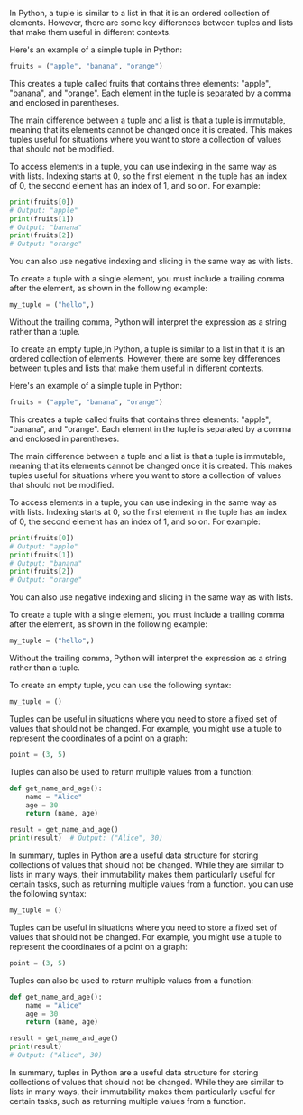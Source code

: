 In Python, a tuple is similar to a list in that it is an ordered collection of elements. However, there are some key differences between tuples and lists that make them useful in different contexts.

Here's an example of a simple tuple in Python:

```python
fruits = ("apple", "banana", "orange")
```
This creates a tuple called fruits that contains three elements: "apple", "banana", and "orange". Each element in the tuple is separated by a comma and enclosed in parentheses.

The main difference between a tuple and a list is that a tuple is immutable, meaning that its elements cannot be changed once it is created. This makes tuples useful for situations where you want to store a collection of values that should not be modified.

To access elements in a tuple, you can use indexing in the same way as with lists. Indexing starts at 0, so the first element in the tuple has an index of 0, the second element has an index of 1, and so on. For example:

```python
print(fruits[0])  
# Output: "apple"
print(fruits[1])  
# Output: "banana"
print(fruits[2])  
# Output: "orange"
```
You can also use negative indexing and slicing in the same way as with lists.

To create a tuple with a single element, you must include a trailing comma after the element, as shown in the following example:

```python
my_tuple = ("hello",)
```
Without the trailing comma, Python will interpret the expression as a string rather than a tuple.

To create an empty tuple,In Python, a tuple is similar to a list in that it is an ordered collection of elements. However, there are some key differences between tuples and lists that make them useful in different contexts.

Here's an example of a simple tuple in Python:

```python
fruits = ("apple", "banana", "orange")
```
This creates a tuple called fruits that contains three elements: "apple", "banana", and "orange". Each element in the tuple is separated by a comma and enclosed in parentheses.

The main difference between a tuple and a list is that a tuple is immutable, meaning that its elements cannot be changed once it is created. This makes tuples useful for situations where you want to store a collection of values that should not be modified.

To access elements in a tuple, you can use indexing in the same way as with lists. Indexing starts at 0, so the first element in the tuple has an index of 0, the second element has an index of 1, and so on. For example:

```python
print(fruits[0])  
# Output: "apple"
print(fruits[1])  
# Output: "banana"
print(fruits[2])  
# Output: "orange"
```
You can also use negative indexing and slicing in the same way as with lists.

To create a tuple with a single element, you must include a trailing comma after the element, as shown in the following example:

```python
my_tuple = ("hello",)
```
Without the trailing comma, Python will interpret the expression as a string rather than a tuple.

To create an empty tuple, you can use the following syntax:

```python
my_tuple = ()
```
Tuples can be useful in situations where you need to store a fixed set of values that should not be changed. For example, you might use a tuple to represent the coordinates of a point on a graph:

```python
point = (3, 5)
```
Tuples can also be used to return multiple values from a function:

```python
def get_name_and_age():
    name = "Alice"
    age = 30
    return (name, age)

result = get_name_and_age()
print(result)  # Output: ("Alice", 30)
```
In summary, tuples in Python are a useful data structure for storing collections of values that should not be changed. While they are similar to lists in many ways, their immutability makes them particularly useful for certain tasks, such as returning multiple values from a function. you can use the following syntax:

```python
my_tuple = ()
```
Tuples can be useful in situations where you need to store a fixed set of values that should not be changed. For example, you might use a tuple to represent the coordinates of a point on a graph:

```python
point = (3, 5)
```
Tuples can also be used to return multiple values from a function:

```python
def get_name_and_age():
    name = "Alice"
    age = 30
    return (name, age)

result = get_name_and_age()
print(result)  
# Output: ("Alice", 30)
```
In summary, tuples in Python are a useful data structure for storing collections of values that should not be changed. While they are similar to lists in many ways, their immutability makes them particularly useful for certain tasks, such as returning multiple values from a function.